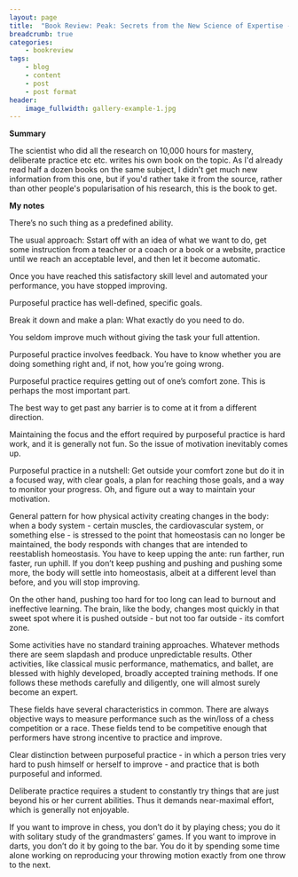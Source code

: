```yaml
---
layout: page
title:  "Book Review: Peak: Secrets from the New Science of Expertise - by Anders Ericsson"
breadcrumb: true
categories:
    - bookreview
tags:
    - blog
    - content
    - post
    - post format
header:
    image_fullwidth: gallery-example-1.jpg
---
```


**Summary**

The scientist who did all the research on 10,000 hours for mastery, deliberate practice etc etc. writes his own book on the topic. As I'd already read half a dozen books on the same subject, I didn't get much new information from this one, but if you'd rather take it from the source, rather than other people's popularisation of his research, this is the book to get.

**My notes**

There’s no such thing as a predefined ability.

The usual approach: Sstart off with an idea of what we want to do, get some instruction from a teacher or a coach or a book or a website, practice until we reach an acceptable level, and then let it become automatic.

Once you have reached this satisfactory skill level and automated your performance, you have stopped improving.

Purposeful practice has well-defined, specific goals. 

Break it down and make a plan: What exactly do you need to do.

You seldom improve much without giving the task your full attention.

Purposeful practice involves feedback. You have to know whether you are doing something right and, if not, how you’re going wrong.

Purposeful practice requires getting out of one’s comfort zone. This is perhaps the most important part.

The best way to get past any barrier is to come at it from a different direction.

Maintaining the focus and the effort required by purposeful practice is hard work, and it is generally not fun. So the issue of motivation inevitably comes up.

Purposeful practice in a nutshell: Get outside your comfort zone but do it in a focused way, with clear goals, a plan for reaching those goals, and a way to monitor your progress. Oh, and figure out a way to maintain your motivation.

General pattern for how physical activity creating changes in the body: when a body system  - certain muscles, the cardiovascular system, or something else - is stressed to the point that homeostasis can no longer be maintained, 
the body responds with changes that are intended to reestablish homeostasis. You have to keep upping the ante: run farther, run faster, run uphill. 
If you don’t keep pushing and pushing and pushing some more, the body will settle into homeostasis, albeit at a different level than before, and you will stop improving.

On the other hand, pushing too hard for too long can lead to burnout and ineffective learning. The brain, like the body, changes most quickly in that sweet spot where it is pushed outside - but not too far outside - its comfort zone.

Some activities have no standard training approaches. Whatever methods there are seem slapdash and produce unpredictable results. Other activities, like classical music performance, mathematics, and ballet, are blessed with highly developed, broadly accepted training methods. If one follows these methods carefully and diligently, one will almost surely become an expert.

These fields have several characteristics in common. There are always objective ways to measure performance such as the win/loss of a chess competition or a race. These fields tend to be competitive enough that performers have strong incentive to practice and improve.

Clear distinction between purposeful practice - in which a person tries very hard to push himself or herself to improve - and practice that is both purposeful and informed.

Deliberate practice requires a student to constantly try things that are just beyond his or her current abilities. Thus it demands near-maximal effort, which is generally not enjoyable.

If you want to improve in chess, you don’t do it by playing chess; you do it with solitary study of the grandmasters’ games. If you want to improve in darts, you don’t do it by going to the bar. You do it by spending some time alone working on reproducing your throwing motion exactly from one throw to the next.
